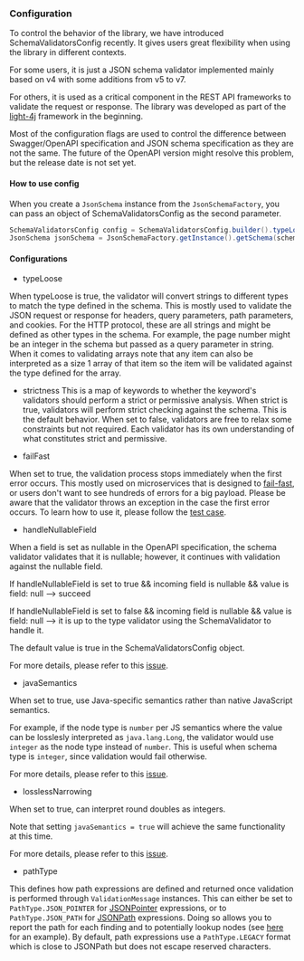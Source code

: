 ### Configuration

To control the behavior of the library, we have introduced SchemaValidatorsConfig recently. It gives users great flexibility when using the library in different contexts. 

For some users, it is just a JSON schema validator implemented mainly based on v4 with some additions from v5 to v7. 

For others, it is used as a critical component in the REST API frameworks to validate the request or response. The library was developed as part of the [light-4j](https://github.com/networknt/light-4j) framework in the beginning. 

Most of the configuration flags are used to control the difference between Swagger/OpenAPI specification and JSON schema specification as they are not the same. The future of the OpenAPI version might resolve this problem, but the release date is not set yet. 

#### How to use config

When you create a `JsonSchema` instance from the `JsonSchemaFactory`, you can pass an object of SchemaValidatorsConfig as the second parameter. 

```java
SchemaValidatorsConfig config = SchemaValidatorsConfig.builder().typeLoose(false).build();
JsonSchema jsonSchema = JsonSchemaFactory.getInstance().getSchema(schema, config);
```

#### Configurations

* typeLoose

When typeLoose is true, the validator will convert strings to different types to match the type defined in the schema. This is mostly used to validate the JSON request or response for headers, query parameters, path parameters, and cookies. For the HTTP protocol, these are all strings and might be defined as other types in the schema. For example, the page number might be an integer in the schema but passed as a query parameter in string. When it comes to validating arrays note that any item can also be interpreted as a size 1 array of that item so the item will be validated against the type defined for the array.

* strictness
This is a map of keywords to whether the keyword's validators should perform a strict or permissive analysis. When strict is true, validators will perform strict checking against the schema.
This is the default behavior. When set to false, validators are free to relax some constraints but not required. Each validator has its own understanding of what constitutes strict and
permissive.

* failFast

When set to true, the validation process stops immediately when the first error occurs. This mostly used on microservices that is designed to [fail-fast](https://www.networknt.com/architecture/fail-fast/), or users don't want to see hundreds of errors for a big payload. Please be aware that the validator throws an exception in the case the first error occurs. To learn how to use it, please follow the [test case](https://github.com/networknt/json-schema-validator/blob/master/src/test/java/com/networknt/schema/V4JsonSchemaTest.java#L352). 

* handleNullableField

When a field is set as nullable in the OpenAPI specification, the schema validator validates that it is nullable; however, it continues with validation against the nullable field.

If handleNullableField is set to true && incoming field is nullable && value is field: null --> succeed

If handleNullableField is set to false && incoming field is nullable && value is field: null --> it is up to the type validator using the SchemaValidator to handle it.

The default value is true in the SchemaValidatorsConfig object. 

For more details, please refer to this [issue](https://github.com/networknt/json-schema-validator/issues/183). 

* javaSemantics

When set to true, use Java-specific semantics rather than native JavaScript semantics.

For example, if the node type is `number` per JS semantics where the value can be losslesly interpreted as `java.lang.Long`, the validator would use `integer` as the node type instead of `number`. This is useful when schema type is `integer`, since validation would fail otherwise.

For more details, please refer to this [issue](https://github.com/networknt/json-schema-validator/issues/334).

* losslessNarrowing

When set to true, can interpret round doubles as integers.

Note that setting `javaSemantics = true` will achieve the same functionality at this time.

For more details, please refer to this [issue](https://github.com/networknt/json-schema-validator/issues/344).

* pathType

This defines how path expressions are defined and returned once validation is performed through `ValidationMessage` instances. This can either be set to `PathType.JSON_POINTER` for [JSONPointer](https://www.rfc-editor.org/rfc/rfc6901.html) expressions,
or to `PathType.JSON_PATH` for [JSONPath](https://datatracker.ietf.org/doc/draft-ietf-jsonpath-base/) expressions. Doing so allows you to report the path for each finding and to potentially lookup nodes
(see [here](https://github.com/networknt/json-schema-validator/blob/c41df270a71f8423c63cfaa379d2e9b3f570b73e/doc/yaml-line-numbers.md#scenario-2---validationmessage-line-locations) for an example). By default, path expressions use a
`PathType.LEGACY` format which is close to JSONPath but does not escape reserved characters.
